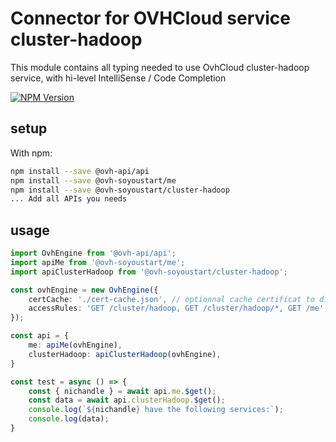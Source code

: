 # Connector for OVHCloud service cluster-hadoop

This module contains all typing needed to use OvhCloud cluster-hadoop service, with hi-level IntelliSense / Code Completion

[![NPM Version](https://img.shields.io/npm/v/@ovh-soyoustart/cluster-hadoop.svg?style=flat)](https://www.npmjs.org/package/@ovh-soyoustart/cluster-hadoop)

## setup

With npm:
````bash
npm install --save @ovh-api/api
npm install --save @ovh-soyoustart/me
npm install --save @ovh-soyoustart/cluster-hadoop
... Add all APIs you needs
````

## usage

````typescript
import OvhEngine from '@ovh-api/api';
import apiMe from '@ovh-soyoustart/me';
import apiClusterHadoop from '@ovh-soyoustart/cluster-hadoop';

const ovhEngine = new OvhEngine({ 
    certCache: './cert-cache.json', // optionnal cache certificat to disk
    accessRules: 'GET /cluster/hadoop, GET /cluster/hadoop/*, GET /me', // optionnal limit the requested privileges.
});

const api = {
    me: apiMe(ovhEngine),
    clusterHadoop: apiClusterHadoop(ovhEngine),
}

const test = async () => {
    const { nichandle } = await api.me.$get();
    const data = await api.clusterHadoop.$get();
    console.log(`${nichandle} have the following services:`);
    console.log(data);
}

````